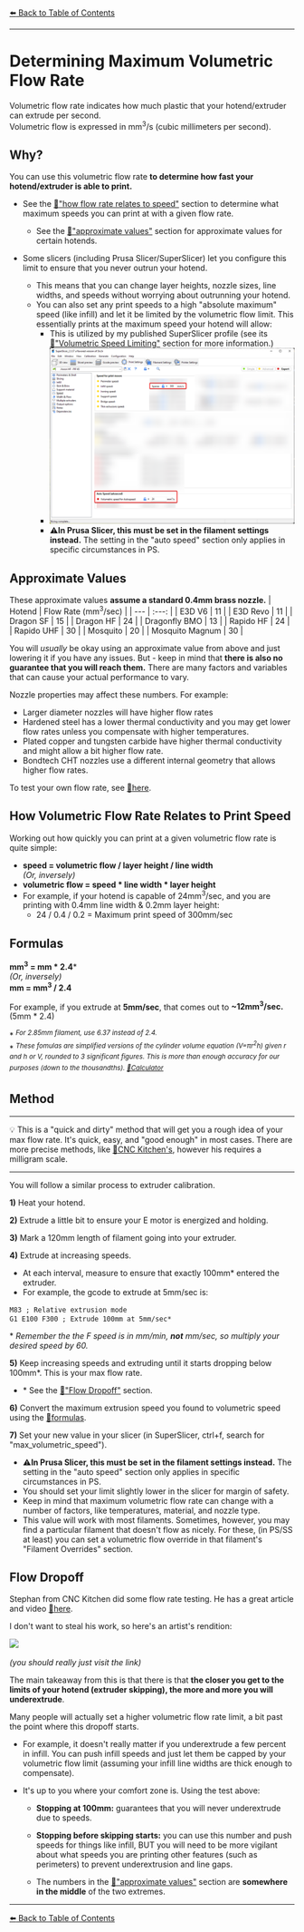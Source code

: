 [:arrow_left: Back to Table of Contents](/README.md)

---
# Determining Maximum Volumetric Flow Rate

Volumetric flow rate indicates how much plastic that your hotend/extruder can extrude per second.\
Volumetric flow is expressed in mm<sup>3</sup>/s (cubic millimeters per second).
## Why?
You can use this volumetric flow rate **to determine how fast your hotend/extruder is able to print.**
- See the [:pushpin:"how flow rate relates to speed"](/articles/determining_max_volumetric_flow_rate.md#how-volumetric-flow-rate-relates-to-print-speed) section to determine what maximum speeds you can print at with a given flow rate.
    - See the [:pushpin:"approximate values"](/articles/determining_max_volumetric_flow_rate.md#approximate-values) section for approximate values for certain hotends.

- Some slicers (including Prusa Slicer/SuperSlicer) let you configure this limit to ensure that you never outrun your hotend.
    - This means that you can change layer heights, nozzle sizes, line widths, and speeds without worrying about outrunning your hotend. 
    - You can also set any print speeds to a high "absolute maximum" speed (like infill) and let it be limited by the volumetric flow limit. This essentially prints at the maximum speed your hotend will allow:
        - This is utilized by my published SuperSlicer profile (see its [:page_facing_up:"Volumetric Speed Limiting"](https://github.com/AndrewEllis93/Ellis-PIF-Profile#volumetric-speed-limiting) section for more information.)
        - ![](/images/Volumetric-SS.png)
        - :warning:**In Prusa Slicer, this must be set in the filament settings instead.** The setting in the "auto speed" section only applies in specific circumstances in PS.
## Approximate Values

These approximate values **assume a standard 0.4mm brass nozzle.** 
| Hotend | Flow Rate (mm<sup>3</sup>/sec) |
| --- | :---: |
| E3D V6 | 11 |
| E3D Revo | 11 |
| Dragon SF | 15 |
| Dragon HF | 24 |
| Dragonfly BMO | 13 |
| Rapido HF | 24 |
| Rapido UHF | 30 |
| Mosquito | 20 |
| Mosquito Magnum | 30 |

You will *usually* be okay using an approximate value from above and just lowering it if you have any issues. But - keep in mind that **there is also no guarantee that you will reach them.** There are many factors and variables that can cause your actual performance to vary.

Nozzle properties may affect these numbers. For example:
- Larger diameter nozzles will have higher flow rates
- Hardened steel has a lower thermal conductivity and you may get lower flow rates unless you compensate with higher temperatures. 
- Plated copper and tungsten carbide have higher thermal conductivity and might allow a bit higher flow rate. 
- Bondtech CHT nozzles use a different internal geometry that allows higher flow rates.

To test your own flow rate, see [:pushpin:here](/articles/determining_max_volumetric_flow_rate.md#method).

## How Volumetric Flow Rate Relates to Print Speed

Working out how quickly you can print at a given volumetric flow rate is quite simple:
- **speed = volumetric flow / layer height / line width**\
*(Or, inversely)* 
- **volumetric flow = speed * line width * layer height**
- For example, if your hotend is capable of 24mm<sup>3</sup>/sec, and you are printing with 0.4mm line width & 0.2mm layer height:
    - 24 / 0.4 / 0.2 = Maximum print speed of 300mm/sec

## Formulas

**mm<sup>3</sup> = mm * 2.4***\
*(Or, inversely)* \
**mm = mm<sup>3</sup> / 2.4**

For example, if you extrude at **5mm/sec**, that comes out to **~12mm<sup>3</sup>/sec.** (5mm * 2.4)

\* <sup>*For 2.85mm filament, use 6.37 instead of 2.4.*</sup>\
\* <sup>*These fomulas are simplified versions of the cylinder volume equation (V=πr<sup>2</sup>h) given r and h or V, rounded to 3 significant figures. This is more than enough accuracy for our purposes (down to the thousandths). [:page_facing_up:Calculator](https://www.calculatorsoup.com/calculators/geometry-solids/cylinder.php)*</sup>

## Method

---

:bulb: This is a "quick and dirty" method that will get you a rough idea of your max flow rate. It's quick, easy, and "good enough" in most cases. There are more precise methods, like [:page_facing_up:CNC Kitchen's](https://youtu.be/lBi0-NotcP0), however his requires a milligram scale.

---

You will follow a similar process to extruder calibration. 

**1)** Heat your hotend. 

**2)** Extrude a little bit to ensure your E motor is energized and holding.

**3)** Mark a 120mm length of filament going into your extruder.

**4)** Extrude at increasing speeds. 
- At each interval, measure to ensure that exactly 100mm* entered the extruder.
- For example, the gcode to extrude at 5mm/sec is:
```
M83 ; Relative extrusion mode
G1 E100 F300 ; Extrude 100mm at 5mm/sec*
```
\* *Remember the the F speed is in mm/min, **not** mm/sec, so multiply your desired speed by 60.*

**5)** Keep increasing speeds and extruding until it starts dropping below 100mm\*. This is your max flow rate. 

- \* See the [:pushpin:"Flow Dropoff"](/articles/determining_max_volumetric_flow_rate.md#flow-dropoff) section.

**6)** Convert the maximum extrusion speed you found to volumetric speed using the [:pushpin:formulas](/articles/determining_max_volumetric_flow_rate.md#formulas).

**7)** Set your new value in your slicer (in SuperSlicer, ctrl+f, search for "max_volumetric_speed").
- :warning:**In Prusa Slicer, this must be set in the filament settings instead.** The setting in the "auto speed" section only applies in specific circumstances in PS.
- You should set your limit slightly lower in the slicer for margin of safety.
- Keep in mind that maximum volumetric flow rate can change with a number of factors, like temperatures, material, and nozzle type. 
- This value will work with most filaments. Sometimes, however, you may find a particular filament that doesn't flow as nicely. For these, (in PS/SS at least) you can set a volumetric flow override in that filament's "Filament Overrides" section.
## Flow Dropoff
Stephan from CNC Kitchen did some flow rate testing. He has a great article and video [:page_facing_up:here](https://www.cnckitchen.com/blog/flow-rate-benchmarking-of-a-hotend).

I don't want to steal his work, so here's an artist's rendition:

![](/images/extrusion-dropoff.png) 

*(you should really just visit the link)*


The main takeaway from this is that there is that **the closer you get to the limits of your hotend (extruder skipping), the more and more you will underextrude**.

Many people will actually set a higher volumetric flow rate limit, a bit past the point where this dropoff starts.

- For example, it doesn't really matter if you underextrude a few percent in infill. You can push infill speeds and just let them be capped by your volumetric flow limit (assuming your infill line widths are thick enough to compensate).

- It's up to you where your comfort zone is. Using the test above: 
    - **Stopping at 100mm:** guarantees that you will never underextrude due to speeds. 

    - **Stopping before skipping starts:** you can use this number and push speeds for things like infill, BUT you will need to be more vigilant about what speeds you are printing other features (such as perimeters) to prevent underextrusion and line gaps.

    - The numbers in the [:pushpin:"approximate values"](/articles/determining_max_volumetric_flow_rate.md#approximate-values) section are **somewhere in the middle** of the two extremes.

---
[:arrow_left: Back to Table of Contents](/README.md)